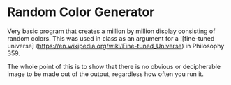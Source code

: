 # Random Color Generator

Very basic program that creates a million by million display consisting of random colors. This was used in class as an argument for a ![fine-tuned universe] (https://en.wikipedia.org/wiki/Fine-tuned_Universe) in Philosophy 359.

The whole point of this is to show that there is no obvious or decipherable image to be made out of the output, regardless how often you run it. 
